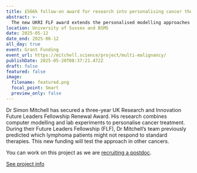```yaml
---
title: £566k follow-on award for research into personalising cancer therapy
abstract: >-
  The new UKRI FLF award extends the personalised modelling approaches being pioneered in the Mitchell lab towards clinical use in multiple malignancies.
location: University of Sussex and BSMS
date: 2025-05-12
date_end: 2025-06-12
all_day: true
event: Grant Funding
event_url: https://mitchell.science/project/multi-malignancy/
publishDate: 2025-05-20T08:37:21.472Z
draft: false
featured: false
image:
  filename: featured.png
  focal_point: Smart
  preview_only: false
---
```

Dr Simon Mitchell has secured a three-year UK Research and Innovation Future Leaders Fellowship Renewal Award. His research combines computer modelling and lab experiments to personalise cancer treatment. During their Future Leaders Fellowship (FLF), Dr Mitchell’s team previously predicted which lymphoma patients might not respond to standard therapies. This new funding will test the approach in other cancers.

You can work on this project as we are [recruiting a postdoc](../talk/FLFRenewal).

[See project info](../project/multi-malignancy/)

